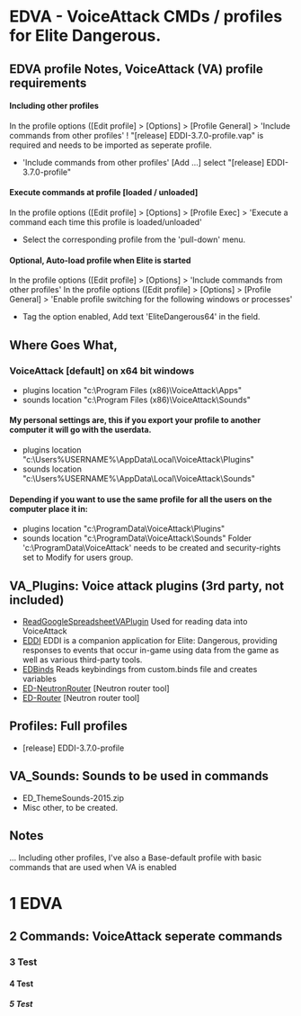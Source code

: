 # EDVA - VoiceAttack CMDs / profiles for Elite Dangerous.

## EDVA profile Notes, VoiceAttack (VA) profile requirements
#### Including other profiles
In the profile options ([Edit profile] > [Options] > [Profile General] > 'Include commands from other profiles'
! "[release] EDDI-3.7.0-profile.vap" is required and needs to be imported as seperate profile.
- 'Include commands from other profiles' [Add ...] select "[release] EDDI-3.7.0-profile"
#### Execute commands at profile [loaded / unloaded]
In the profile options ([Edit profile] > [Options] > [Profile Exec] > 'Execute a command each time this profile is loaded/unloaded'
- Select the corresponding profile from the 'pull-down' menu.
#### Optional, Auto-load profile when Elite is started
In the profile options ([Edit profile] > [Options] > 'Include commands from other profiles'
In the profile options ([Edit profile] > [Options] > [Profile General] > 'Enable profile switching for the following windows or processes'
- Tag the option enabled, Add text 'EliteDangerous64' in the field.

## Where Goes What, 
### VoiceAttack [default] on x64 bit windows
- plugins location "c:\Program Files (x86)\VoiceAttack\Apps"
- sounds location "c:\Program Files (x86)\VoiceAttack\Sounds"
#### My personal settings are, this if you export your profile to another computer it will go with the userdata.
- plugins location "c:\Users\%USERNAME%\AppData\Local\VoiceAttack\Plugins"
- sounds location "c:\Users\%USERNAME%\AppData\Local\VoiceAttack\Sounds"
#### Depending if you want to use the same profile for all the users on the computer place it in:
- plugins location "c:\ProgramData\VoiceAttack\Plugins"
- sounds location "c:\ProgramData\VoiceAttack\Sounds"
Folder 'c:\ProgramData\VoiceAttack' needs to be created and security-rights set to Modify for users group.

## VA_Plugins: Voice attack plugins (3rd party, not included)
- [ReadGoogleSpreadsheetVAPlugin](https://github.com/trowgundam/ReadGoogleSpreadsheetVAPlugin)
Used for reading data into VoiceAttack
- [EDDI](https://github.com/EDCD/EDDI) 
EDDI is a companion application for Elite: Dangerous, providing responses to events that occur in-game using data from the game as well as various third-party tools.
- [EDBinds](https://forum.voiceattack.com/smf/index.php?topic=564.0) 
Reads keybindings from custom.binds file and creates variables
- [ED-NeutronRouter](https://github.com/sc-pulgan/ED-NeutronRouter) [Neutron router tool]
- [ED-Router](https://github.com/chriszero/ED-Router) [Neutron router tool]

## Profiles: Full profiles
- [release] EDDI-3.7.0-profile 

## VA_Sounds: Sounds to be used in commands
- ED_ThemeSounds-2015.zip
- Misc other, to be created.



## Notes
...
Including other profiles, I've also a Base-default profile with basic commands that are used when VA is enabled


# 1 EDVA
## 2 Commands: VoiceAttack seperate commands
### 3 Test
#### 4 Test
##### 5 Test
